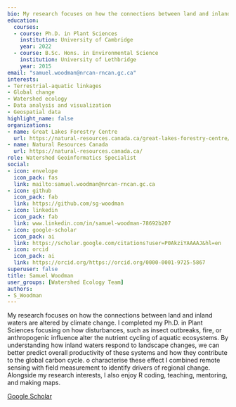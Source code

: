 ```yaml
--- 
bio: My research focuses on how the connections between land and inland waters are altered by climate change. I completed my Ph.D. in Plant Sciences focusing on how disturbances, such as insect outbreaks, fire, or anthropogenic influence alter the nutrient cycling of aquatic ecosystems. By understanding how inland waters respond to landscape changes, we can better predict overall productivity of these systems and how they contribute to the global carbon cycle. o characterise these effect I combined remote sensing with field measurement to identify drivers of regional change. Alongside my research interests, I also enjoy R coding, teaching, mentoring, and making maps.
education:
  courses:
  - course: Ph.D. in Plant Sciences
    institution: University of Cambridge
    year: 2022
  - course: B.Sc. Hons. in Environmental Science
    institution: University of Lethbridge
    year: 2015
email: "samuel.woodman@nrcan-rncan.gc.ca"
interests:
- Terrestrial-aquatic linkages
- Global change
- Watershed ecology
- Data analysis and visualization
- Geospatial data
highlight_name: false
organizations:
- name: Great Lakes Forestry Centre
  url: https://natural-resources.canada.ca/great-lakes-forestry-centre/13459
- name: Natural Resources Canada
  url: https://natural-resources.canada.ca/
role: Watershed Geoinformatics Specialist
social:
- icon: envelope
  icon_pack: fas
  link: mailto:samuel.woodman@nrcan-rncan.gc.ca
- icon: github
  icon_pack: fab
  link: https://github.com/sg-woodman
- icon: linkedin
  icon_pack: fab
  link: www.linkedin.com/in/samuel-woodman-78692b207
- icon: google-scholar
  icon_pack: ai
  link: https://scholar.google.com/citations?user=P0AkziYAAAAJ&hl=en
- icon: orcid
  icon_pack: ai
  link: https://orcid.org/https://orcid.org/0000-0001-9725-5867
superuser: false
title: Samuel Woodman
user_groups: [Watershed Ecology Team]
authors:
- S_Woodman
---
```




My research focuses on how the connections between land and inland waters are altered by climate change. I completed my Ph.D. in Plant Sciences focusing on how disturbances, such as insect outbreaks, fire, or anthropogenic influence alter the nutrient cycling of aquatic ecosystems. By understanding how inland waters respond to landscape changes, we can better predict overall productivity of these systems and how they contribute to the global carbon cycle. o characterise these effect I combined remote sensing with field measurement to identify drivers of regional change. Alongside my research interests, I also enjoy R coding, teaching, mentoring, and making maps.



[Google Scholar](https://scholar.google.com/citations?user=P0AkziYAAAAJ&hl=en)
